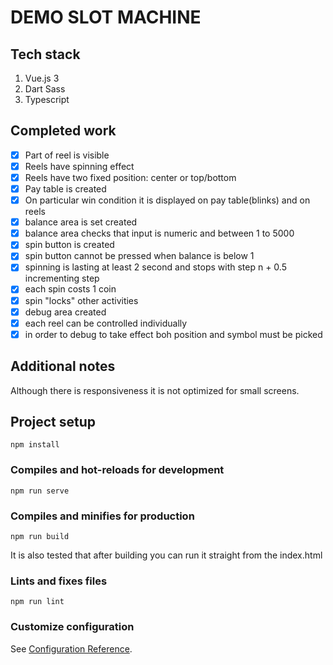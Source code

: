 # DEMO SLOT MACHINE

## Tech stack
1. Vue.js 3 
2. Dart Sass
3. Typescript

## Completed work 
- [x] Part of reel is visible
- [x] Reels have spinning effect
- [x] Reels have two fixed position: center or top/bottom
- [x] Pay table is created
- [x] On particular win condition it is displayed on pay table(blinks) and on reels
- [x] balance area is set created
- [x] balance area checks that input is numeric and between 1 to 5000
- [x] spin button is created
- [x] spin button cannot be pressed when balance is below 1
- [x] spinning is lasting at least 2 second and stops with step n + 0.5 incrementing step
- [x] each spin costs 1 coin
- [x] spin "locks" other activities
- [x] debug area created
- [x] each reel can be controlled individually
- [x] in order to debug to take effect boh position and symbol must be picked

## Additional notes
Although there is responsiveness it is not optimized for small screens.

## Project setup
```
npm install
```

### Compiles and hot-reloads for development
```
npm run serve
```

### Compiles and minifies for production
```
npm run build
```

It is also tested that after building you can run it straight from the index.html

### Lints and fixes files
```
npm run lint
```

### Customize configuration
See [Configuration Reference](https://cli.vuejs.org/config/).
